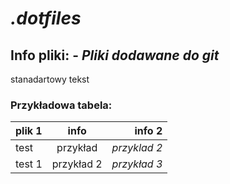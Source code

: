 # *.dotfiles*

## **Info pliki:** - *Pliki dodawane do git*

stanadartowy tekst

### Przykładowa tabela:



| plik 1 | info | info 2 |
|--------|:-------:|------:|
| test | przykład | *przyklad 2* |
| test 1 | przykład 2| *przykład 3* |


